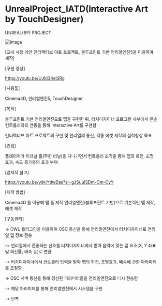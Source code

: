 # UnrealProject_IATD(Interactive Art by TouchDesigner)
UNREAL(BP) PROJECT


![image](https://github.com/user-attachments/assets/2e5d4c78-0088-4319-a5b2-ecd5689c473a)


[교내 시행 개인 인터랙티브 아트 프로젝트, 블루프린트 기반 언리얼엔진5을 이용하여 제작]



[구현 영상]

https://youtu.be/UJId34eI3Rg



[사용툴]

Cinema4D, 언리얼엔진5, TouchDesigner




[목적]

블루프린트 기반 언리얼엔진으로 맵을 구현한 뒤, 터치디자이너 프로그램 내부에서 콘솔 컨트롤러와의 연동을 통해 Interactive Art를 구현함

인터렉티브 아트 프로젝트의 구현 및 언리얼의 통신, 각종 에셋 제작의 실력향상 목표



[컨셉]

플레이어가 이터널 홀(무한 터널)을 지나가면서 컨트롤러 조작을 통해 맵의 회전, 조명효과, 속도 증가등의 효과 부여




[맵제작 참고]

https://youtu.be/ydkiYtiwDas?si=gJSuuISDm-Cm-CyY



[제작 방법]

Cinema4D 를 이용해 맵 틀 제작
언리얼엔진(블루프린트 기반)으로 기본적인 맵 제작, 에셋 제작 



[구동원리]

-> OWL 플러그인을 이용하여 OSC 통신을 통해 언리얼엔진에서 터치디자이너로 언리얼 맵 정보 전송 

-> 언리얼에서 전송하는 신호를 터치디자이너에서 받아 음악에 맞는 맵 요소(X, Y 좌표 및 회전률, 배속 등)로 변환

-> 터치디자이너에서 컨트롤러 입력을 받아 맵의 회전, 조명효과, 배속에 관한 파라미터를 조절함

-> OSC 서버 통신을 통해 갱신된 파라미터들을 언리얼엔진으로 다시 전송함

-> 해당 파라미터를 통해 언리얼엔진에서 시스템을 구현

-> 반복
